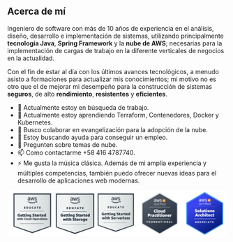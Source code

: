 ## Acerca de mí

Ingeniero de software con más de 10 años de experiencia en el análisis, diseño, desarrollo e implementación de sistemas, utilizando principalmente **tecnología Java**, **Spring Framework** y la **nube de AWS**; necesarias para la implementación de cargas de trabajo en la diferente verticales de negocios en la actualidad.

Con el fin de estar al día con los últimos avances tecnológicos, a menudo asisto a formaciones para actualizar mis conocimientos; mi motivo no es otro que el de mejorar mi desempeño para la construcción de sistemas **seguros**, de alto **rendimiento**, **resistentes** y **eficientes**.

- 🔭 Actualmente estoy en búsqueda de trabajo.
- 🌱 Actualmente estoy aprendiendo Terraform, Contenedores, Docker y Kubernetes.
- 👯 Busco colaborar en evangelización para la adopción de la nube.
- 🤔 Estoy buscando ayuda para conseguir un empleo.
- 💬 Pregunten sobre temas de nube.
- 📫 Como contactarme +58 416 4787740.
- ⚡ Me gusta la música clásica.
Además de mi amplia experiencia y múltiples competencias, también puedo ofrecer nuevas ideas para el desarrollo de aplicaciones web modernas.

![Mis insignias](https://raw.githubusercontent.com/ronaldnino/ronaldnino/main/assets/badges.png)
